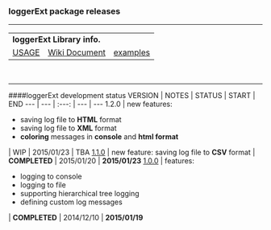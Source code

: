 ### loggerExt package releases
***
<table>
  <tr>
    <td colspan="3"><strong>loggerExt Library info.<strong></td>
  </tr>
  <tr>
    <td><a href="https://github.com/tmduong2000/tcl_loggerExt/blob/master/USAGE.md">USAGE</a></td>
    <td><a href="https://github.com/tmduong2000/tcl_loggerExt/wiki">Wiki Document</a></td>
    <td><a href="https://github.com/tmduong2000/tcl_loggerExt/tree/master/examples">examples</a></td>
  </tr>
</table>
<br>

***
####loggerExt development status
VERSION | NOTES | STATUS | START | END
--- | --- | :---: | --- | ---
1.2.0 | new features: <ul><li>saving log file to **HTML** format</li><li>saving log file to **XML** format</li><li>**coloring** messages in **console** and **html format**</li></ul> | WIP | 2015/01/23 | TBA
[1.1.0](https://github.com/tmduong2000/tcl_loggerExt/releases/tag/1.1.0) | new feature: saving log file to **CSV** format | **COMPLETED** | 2015/01/20 | **2015/01/23**
[1.0.0](https://github.com/tmduong2000/tcl_loggerExt/releases/tag/1.0.0) | features: <ul><li>logging to console</li><li>logging to file</li><li>supporting hierarchical tree logging</li><li>defining custom log messages</li></ul>  | **COMPLETED** | 2014/12/10 | **2015/01/19**

